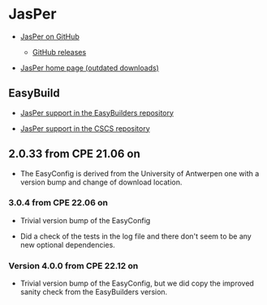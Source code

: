 # JasPer

  * [JasPer on GitHub](https://github.com/jasper-software/jasper)

      * [GitHub releases](https://github.com/jasper-software/jasper/releases)

  * [JasPer home page (outdated downloads)](https://www.ece.uvic.ca/~frodo/jasper/)

## EasyBuild

  * [JasPer support in the EasyBuilders repository](https://github.com/easybuilders/easybuild-easyconfigs/tree/develop/easybuild/easyconfigs/j/JasPer)

  * [JasPer support in the CSCS repository](https://github.com/eth-cscs/production/tree/master/easybuild/easyconfigs/j/JasPer)


## 2.0.33 from CPE 21.06 on

  * The EasyConfig is derived from the University of Antwerpen one with a version
    bump and change of download location.


### 3.0.4 from CPE 22.06 on

  * Trivial version bump of the EasyConfig

  * Did a check of the tests in the log file and there don't seem to be any new optional
    dependencies.


### Version 4.0.0 from CPE 22.12 on

  * Trivial version bump of the EasyConfig, but we did copy the improved sanity check
    from the EasyBuilders version.

